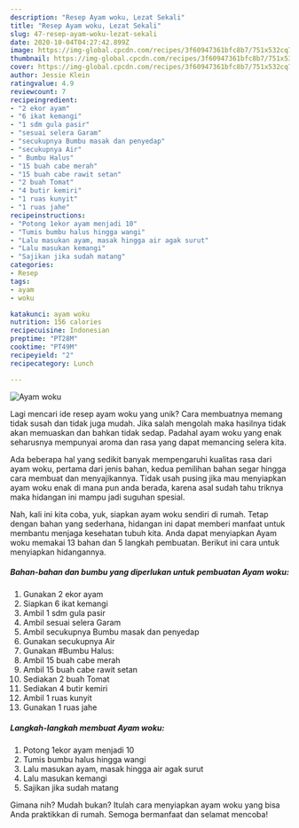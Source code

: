```yaml
---
description: "Resep Ayam woku, Lezat Sekali"
title: "Resep Ayam woku, Lezat Sekali"
slug: 47-resep-ayam-woku-lezat-sekali
date: 2020-10-04T04:27:42.899Z
image: https://img-global.cpcdn.com/recipes/3f60947361bfc8b7/751x532cq70/ayam-woku-foto-resep-utama.jpg
thumbnail: https://img-global.cpcdn.com/recipes/3f60947361bfc8b7/751x532cq70/ayam-woku-foto-resep-utama.jpg
cover: https://img-global.cpcdn.com/recipes/3f60947361bfc8b7/751x532cq70/ayam-woku-foto-resep-utama.jpg
author: Jessie Klein
ratingvalue: 4.9
reviewcount: 7
recipeingredient:
- "2 ekor ayam"
- "6 ikat kemangi"
- "1 sdm gula pasir"
- "sesuai selera Garam"
- "secukupnya Bumbu masak dan penyedap"
- "secukupnya Air"
- " Bumbu Halus"
- "15 buah cabe merah"
- "15 buah cabe rawit setan"
- "2 buah Tomat"
- "4 butir kemiri"
- "1 ruas kunyit"
- "1 ruas jahe"
recipeinstructions:
- "Potong 1ekor ayam menjadi 10"
- "Tumis bumbu halus hingga wangi"
- "Lalu masukan ayam, masak hingga air agak surut"
- "Lalu masukan kemangi"
- "Sajikan jika sudah matang"
categories:
- Resep
tags:
- ayam
- woku

katakunci: ayam woku 
nutrition: 156 calories
recipecuisine: Indonesian
preptime: "PT28M"
cooktime: "PT49M"
recipeyield: "2"
recipecategory: Lunch

---
```



![Ayam woku](https://img-global.cpcdn.com/recipes/3f60947361bfc8b7/751x532cq70/ayam-woku-foto-resep-utama.jpg)

Lagi mencari ide resep ayam woku yang unik? Cara membuatnya memang tidak susah dan tidak juga mudah. Jika salah mengolah maka hasilnya tidak akan memuaskan dan bahkan tidak sedap. Padahal ayam woku yang enak seharusnya mempunyai aroma dan rasa yang dapat memancing selera kita.



Ada beberapa hal yang sedikit banyak mempengaruhi kualitas rasa dari ayam woku, pertama dari jenis bahan, kedua pemilihan bahan segar hingga cara membuat dan menyajikannya. Tidak usah pusing jika mau menyiapkan ayam woku enak di mana pun anda berada, karena asal sudah tahu triknya maka hidangan ini mampu jadi suguhan spesial.


Nah, kali ini kita coba, yuk, siapkan ayam woku sendiri di rumah. Tetap dengan bahan yang sederhana, hidangan ini dapat memberi manfaat untuk membantu menjaga kesehatan tubuh kita. Anda dapat menyiapkan Ayam woku memakai 13 bahan dan 5 langkah pembuatan. Berikut ini cara untuk menyiapkan hidangannya.

<!--inarticleads1-->

##### Bahan-bahan dan bumbu yang diperlukan untuk pembuatan Ayam woku:

1. Gunakan 2 ekor ayam
1. Siapkan 6 ikat kemangi
1. Ambil 1 sdm gula pasir
1. Ambil sesuai selera Garam
1. Ambil secukupnya Bumbu masak dan penyedap
1. Gunakan secukupnya Air
1. Gunakan  #Bumbu Halus:
1. Ambil 15 buah cabe merah
1. Ambil 15 buah cabe rawit setan
1. Sediakan 2 buah Tomat
1. Sediakan 4 butir kemiri
1. Ambil 1 ruas kunyit
1. Gunakan 1 ruas jahe




<!--inarticleads2-->

##### Langkah-langkah membuat Ayam woku:

1. Potong 1ekor ayam menjadi 10
1. Tumis bumbu halus hingga wangi
1. Lalu masukan ayam, masak hingga air agak surut
1. Lalu masukan kemangi
1. Sajikan jika sudah matang




Gimana nih? Mudah bukan? Itulah cara menyiapkan ayam woku yang bisa Anda praktikkan di rumah. Semoga bermanfaat dan selamat mencoba!
